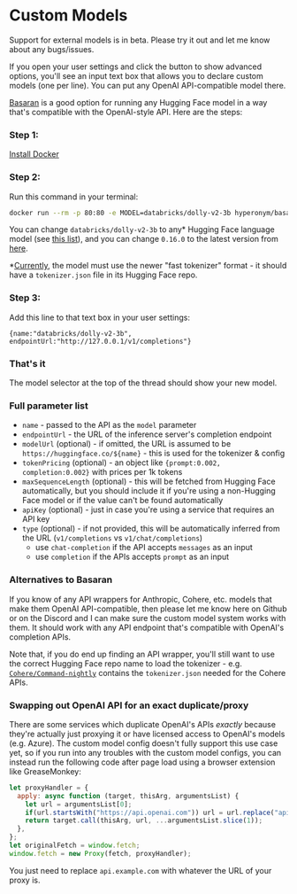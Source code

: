 # Custom Models

Support for external models is in beta. Please try it out and let me know about any bugs/issues.

If you open your user settings and click the button to show advanced options, you'll see an input text box that allows you to declare custom models (one per line). You can put any OpenAI API-compatible model there.

[Basaran](https://github.com/hyperonym/basaran) is a good option for running any Hugging Face model in a way that's compatible with the OpenAI-style API. Here are the steps:

### Step 1:
[Install Docker](https://docs.docker.com/get-docker/)

### Step 2:
Run this command in your terminal:
```bash
docker run --rm -p 80:80 -e MODEL=databricks/dolly-v2-3b hyperonym/basaran:0.16.0
```
You can change `databricks/dolly-v2-3b` to any* Hugging Face language model (see [this list](https://huggingface.co/models?pipeline_tag=text-generation)), and you can change `0.16.0` to the latest version from [here](https://hub.docker.com/r/hyperonym/basaran/tags).

*[Currently](https://github.com/xenova/transformers.js/issues/93), the model must use the newer "fast tokenizer" format - it should have a `tokenizer.json` file in its Hugging Face repo.

### Step 3:
Add this line to that text box in your user settings:
```json5
{name:"databricks/dolly-v2-3b", endpointUrl:"http://127.0.0.1/v1/completions"}
```

### That's it

The model selector at the top of the thread should show your new model.

### Full parameter list

* `name` - passed to the API as the `model` parameter
* `endpointUrl` - the URL of the inference server's completion endpoint
* `modelUrl` (optional) - if omitted, the URL is assumed to be `https://huggingface.co/${name}` - this is used for the tokenizer & config
* `tokenPricing` (optional) - an object like `{prompt:0.002, completion:0.002}` with prices per 1k tokens
* `maxSequenceLength` (optional) - this will be fetched from Hugging Face automatically, but you should include it if you're using a non-Hugging Face model or if the value can't be found automatically
* `apiKey` (optional) - just in case you're using a service that requires an API key
* `type` (optional) - if not provided, this will be automatically inferred from the URL (`v1/completions` vs `v1/chat/completions`)
  * use `chat-completion` if the API accepts `messages` as an input
  * use `completion` if the APIs accepts `prompt` as an input


### Alternatives to Basaran

If you know of any API wrappers for Anthropic, Cohere, etc. models that make them OpenAI API-compatible, then please let me know here on Github or on the Discord and I can make sure the custom model system works with them. It should work with any API endpoint that's compatible with OpenAI's completion APIs.

Note that, if you do end up finding an API wrapper, you'll still want to use the correct Hugging Face repo name to load the tokenizer - e.g. [`Cohere/Command-nightly`](https://huggingface.co/Cohere/Command-nightly) contains the `tokenizer.json` needed for the Cohere APIs.


### Swapping out OpenAI API for an exact duplicate/proxy

There are some services which duplicate OpenAI's APIs *exactly* because they're actually just proxying it or have licensed access to OpenAI's models (e.g. Azure). The custom model config doesn't fully support this use case yet, so if you run into any troubles with the custom model configs, you can instead run the following code after page load using a browser extension like GreaseMonkey:
```js
let proxyHandler = {
  apply: async function (target, thisArg, argumentsList) {
    let url = argumentsList[0];
    if(url.startsWith("https://api.openai.com")) url = url.replace("api.openai.com", "api.example.com");
    return target.call(thisArg, url, ...argumentsList.slice(1));
  },
};
let originalFetch = window.fetch;
window.fetch = new Proxy(fetch, proxyHandler);
```
You just need to replace `api.example.com` with whatever the URL of your proxy is.

